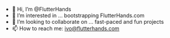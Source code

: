 - 👋 Hi, I’m @FlutterHands
- 👀 I’m interested in ... bootstrapping FlutterHands.com
- 💞️ I’m looking to collaborate on ... fast-paced and fun projects
- 📫 How to reach me: ivo@flutterhands.com

<!---
flutterhands/flutterhands is a ✨ special ✨ repository because its `README.md` (this file) appears on your GitHub profile.
You can click the Preview link to take a look at your changes.
--->
